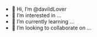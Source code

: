 - 👋 Hi, I’m @davildLover
- 👀 I’m interested in ...
- 🌱 I’m currently learning ...
- 💞️ I’m looking to collaborate on ...

<!---
davildLover/davildLover is a ✨ special ✨ repository because its `README.md` (this file) appears on your GitHub profile.
You can click the Preview link to take a look at your changes.
--->
